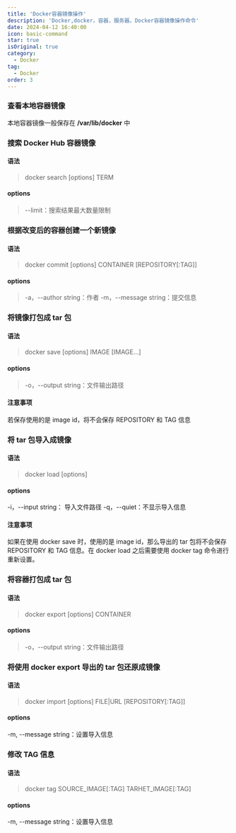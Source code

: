 ```yaml
---
title: 'Docker容器镜像操作'
description: 'Docker,docker，容器，服务器，Docker容器镜像操作命令'
date: 2024-04-12 16:40:00
icon: basic-command
star: true
isOriginal: true
category:
  - Docker
tag:
  - Docker
order: 3
---
```


### 查看本地容器镜像

本地容器镜像一般保存在 **/var/lib/docker** 中

### 搜索 Docker Hub 容器镜像

#### 语法

> docker search [options] TERM

#### options

> --limit：搜索结果最大数量限制

### 根据改变后的容器创建一个新镜像

#### 语法

> docker commit [options] CONTAINER [REPOSITORY[:TAG]]

#### options

> -a，--author string：作者
> -m，--message string：提交信息

### 将镜像打包成 tar 包

#### 语法

> docker save [options] IMAGE [IMAGE...]

#### options

> -o，--output string：文件输出路径

#### 注意事项

若保存使用的是 image id，将不会保存 REPOSITORY 和 TAG 信息

### 将 tar 包导入成镜像

#### 语法

> docker load [options]

#### options

-i，--input string： 导入文件路径
-q，--quiet：不显示导入信息

#### 注意事项

如果在使用 docker save 时，使用的是 image id，那么导出的 tar 包将不会保存 REPOSITORY 和 TAG 信息。在 docker load 之后需要使用 docker tag 命令进行重新设置。

### 将容器打包成 tar 包

#### 语法

> docker export [options] CONTAINER

#### options

> -o，--output string：文件输出路径

### 将使用 docker export 导出的 tar 包还原成镜像

#### 语法

> docker import [options] FILE|URL [REPOSITORY[:TAG]]

#### options

-m, --message string：设置导入信息

### 修改 TAG 信息

#### 语法

> docker tag SOURCE_IMAGE[:TAG] TARHET_IMAGE[:TAG]

#### options

-m, --message string：设置导入信息
